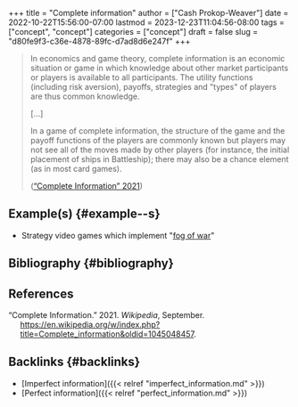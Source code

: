+++
title = "Complete information"
author = ["Cash Prokop-Weaver"]
date = 2022-10-22T15:56:00-07:00
lastmod = 2023-12-23T11:04:56-08:00
tags = ["concept", "concept"]
categories = ["concept"]
draft = false
slug = "d80fe9f3-c36e-4878-89fc-d7ad8d6e247f"
+++

> In economics and game theory, complete information is an economic situation or game in which knowledge about other market participants or players is available to all participants. The utility functions (including risk aversion), payoffs, strategies and "types" of players are thus common knowledge.
>
> [...]
>
> In a game of complete information, the structure of the game and the payoff functions of the players are commonly known but players may not see all of the moves made by other players (for instance, the initial placement of ships in Battleship); there may also be a chance element (as in most card games).
>
> (<a href="#citeproc_bib_item_1">“Complete Information” 2021</a>)


## Example(s) {#example--s}

-   Strategy video games which implement "[fog of war](https://en.wikipedia.org/wiki/Fog_of_war#In_video_games)"


## Bibliography {#bibliography}

## References

<style>.csl-entry{text-indent: -1.5em; margin-left: 1.5em;}</style><div class="csl-bib-body">
  <div class="csl-entry"><a id="citeproc_bib_item_1"></a>“Complete Information.” 2021. <i>Wikipedia</i>, September. <a href="https://en.wikipedia.org/w/index.php?title=Complete_information&oldid=1045048457">https://en.wikipedia.org/w/index.php?title=Complete_information&#38;oldid=1045048457</a>.</div>
</div>



## Backlinks {#backlinks}

-   [Imperfect information]({{< relref "imperfect_information.md" >}})
-   [Perfect information]({{< relref "perfect_information.md" >}})

